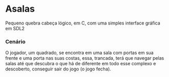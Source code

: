 # Asalas
Pequeno quebra cabeça lógico, em C, com uma simples interface gráfica em SDL2

### Cenário
O jogador, um quadrado, se encontra em uma sala com portas em sua frente e uma porta nas suas costas, essa, trancada, terá que navegar pelas salas até que descubra o que há de diferente em todo esse complexo e descoberto, conseguir sair do jogo (o jogo fecha).
